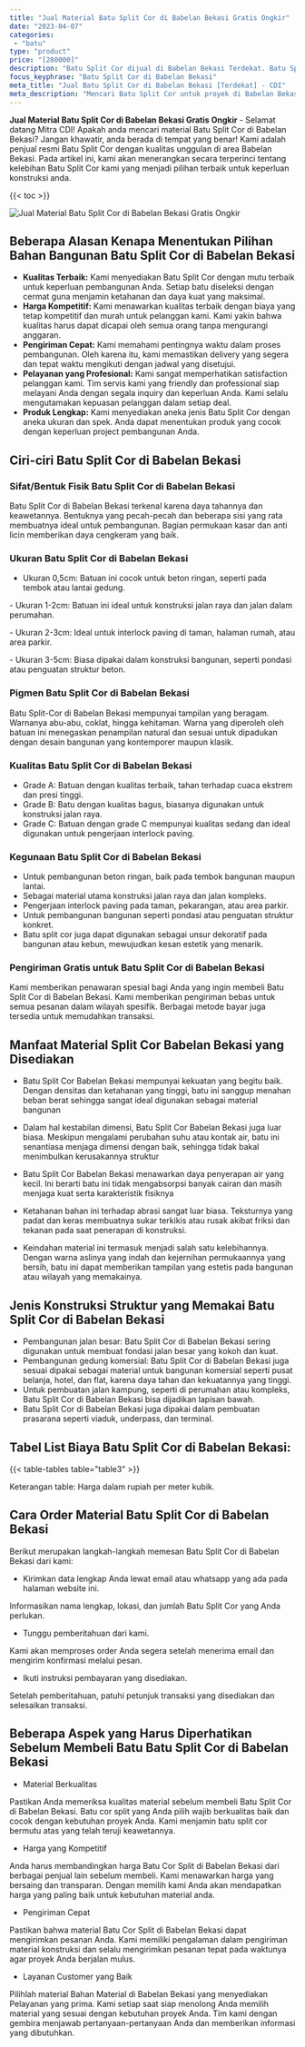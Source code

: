 ```yaml
---
title: "Jual Material Batu Split Cor di Babelan Bekasi Gratis Ongkir"
date: "2023-04-07"
categories:
 - "batu"
type: "product"
price: "[280000]"
description: "Batu Split Cor dijual di Babelan Bekasi Terdekat. Batu Split Cor ini sering digunakan dalam proyek konstruksi sebagai material cor beton yang terpilih dan awet. Hubungi kami untuk informasi lebih lanjut."
focus_keyphrase: "Batu Split Cor di Babelan Bekasi"
meta_title: "Jual Batu Split Cor di Babelan Bekasi [Terdekat] - CDI"
meta_description: "Mencari Batu Split Cor untuk proyek di Babelan Bekasi? Kami menawarkan Batu Split Cor berkualitas untuk material cor beton. Segera dapatkan penawaran terbaik."
---
```


**Jual Material Batu Split Cor di Babelan Bekasi Gratis Ongkir** - Selamat datang Mitra CDI! Apakah anda mencari material Batu Split Cor di Babelan Bekasi? Jangan khawatir, anda berada di tempat yang benar! Kami adalah penjual resmi Batu Split Cor dengan kualitas unggulan di area Babelan Bekasi. Pada artikel ini, kami akan menerangkan secara terperinci tentang kelebihan Batu Split Cor kami yang menjadi pilihan terbaik untuk keperluan konstruksi anda.

{{< toc >}}

![Jual Material Batu Split Cor di Babelan Bekasi Gratis Ongkir](/images/batu/batu-split-08.jpg)

## Beberapa Alasan Kenapa Menentukan Pilihan Bahan Bangunan Batu Split Cor di Babelan Bekasi

*   **Kualitas Terbaik:** Kami menyediakan Batu Split Cor dengan mutu terbaik untuk keperluan pembangunan Anda. Setiap batu diseleksi dengan cermat guna menjamin ketahanan dan daya kuat yang maksimal.
*   **Harga Kompetitif:** Kami menawarkan kualitas terbaik dengan biaya yang tetap kompetitif dan murah untuk pelanggan kami. Kami yakin bahwa kualitas harus dapat dicapai oleh semua orang tanpa mengurangi anggaran.
*   **Pengiriman Cepat:** Kami memahami pentingnya waktu dalam proses pembangunan. Oleh karena itu, kami memastikan delivery yang segera dan tepat waktu mengikuti dengan jadwal yang disetujui.
*   **Pelayanan yang Profesional:** Kami sangat memperhatikan satisfaction pelanggan kami. Tim servis kami yang friendly dan professional siap melayani Anda dengan segala inquiry dan keperluan Anda. Kami selalu mengutamakan kepuasan pelanggan dalam setiap deal.
*   **Produk Lengkap:** Kami menyediakan aneka jenis Batu Split Cor dengan aneka ukuran dan spek. Anda dapat menentukan produk yang cocok dengan keperluan project pembangunan Anda.

## Ciri-ciri Batu Split Cor di Babelan Bekasi

### Sifat/Bentuk Fisik Batu Split Cor di Babelan Bekasi

Batu Split Cor di Babelan Bekasi terkenal karena daya tahannya dan keawetannya. Bentuknya yang pecah-pecah dan beberapa sisi yang rata membuatnya ideal untuk pembangunan. Bagian permukaan kasar dan anti licin memberikan daya cengkeram yang baik.

### Ukuran Batu Split Cor di Babelan Bekasi

- Ukuran 0,5cm: Batuan ini cocok untuk beton ringan, seperti pada tembok atau lantai gedung.  

\- Ukuran 1-2cm: Batuan ini ideal untuk konstruksi jalan raya dan jalan dalam perumahan.  

\- Ukuran 2-3cm: Ideal untuk interlock paving di taman, halaman rumah, atau area parkir.  

\- Ukuran 3-5cm: Biasa dipakai dalam konstruksi bangunan, seperti pondasi atau penguatan struktur beton.

### Pigmen Batu Split Cor di Babelan Bekasi

Batu Split-Cor di Babelan Bekasi mempunyai tampilan yang beragam. Warnanya abu-abu, coklat, hingga kehitaman. Warna yang diperoleh oleh batuan ini menegaskan penampilan natural dan sesuai untuk dipadukan dengan desain bangunan yang kontemporer maupun klasik.

### Kualitas Batu Split Cor di Babelan Bekasi

*   Grade A: Batuan dengan kualitas terbaik, tahan terhadap cuaca ekstrem dan presi tinggi.
*   Grade B: Batu dengan kualitas bagus, biasanya digunakan untuk konstruksi jalan raya.
*   Grade C: Batuan dengan grade C mempunyai kualitas sedang dan ideal digunakan untuk pengerjaan interlock paving.

### Kegunaan Batu Split Cor di Babelan Bekasi

*   Untuk pembangunan beton ringan, baik pada tembok bangunan maupun lantai.
*   Sebagai material utama konstruksi jalan raya dan jalan kompleks.
*   Pengerjaan interlock paving pada taman, pekarangan, atau area parkir.
*   Untuk pembangunan bangunan seperti pondasi atau penguatan struktur konkret.
*   Batu split cor juga dapat digunakan sebagai unsur dekoratif pada bangunan atau kebun, mewujudkan kesan estetik yang menarik.

### Pengiriman Gratis untuk Batu Split Cor di Babelan Bekasi

Kami memberikan penawaran spesial bagi Anda yang ingin membeli Batu Split Cor di Babelan Bekasi. Kami memberikan pengiriman bebas untuk semua pesanan dalam wilayah spesifik. Berbagai metode bayar juga tersedia untuk memudahkan transaksi.

## Manfaat Material Split Cor Babelan Bekasi yang Disediakan

*   Batu Split Cor Babelan Bekasi mempunyai kekuatan yang begitu baik. Dengan densitas dan ketahanan yang tinggi, batu ini sanggup menahan beban berat sehingga sangat ideal digunakan sebagai material bangunan

*   Dalam hal kestabilan dimensi, Batu Split Cor Babelan Bekasi juga luar biasa. Meskipun mengalami perubahan suhu atau kontak air, batu ini senantiasa menjaga dimensi dengan baik, sehingga tidak bakal menimbulkan kerusakannya struktur

*   Batu Split Cor Babelan Bekasi menawarkan daya penyerapan air yang kecil. Ini berarti batu ini tidak mengabsorpsi banyak cairan dan masih menjaga kuat serta karakteristik fisiknya

*   Ketahanan bahan ini terhadap abrasi sangat luar biasa. Teksturnya yang padat dan keras membuatnya sukar terkikis atau rusak akibat friksi dan tekanan pada saat penerapan di konstruksi.
*   Keindahan material ini termasuk menjadi salah satu kelebihannya. Dengan warna aslinya yang indah dan kejernihan permukaannya yang bersih, batu ini dapat memberikan tampilan yang estetis pada bangunan atau wilayah yang memakainya.

## Jenis Konstruksi Struktur yang Memakai Batu Split Cor di Babelan Bekasi

*   Pembangunan jalan besar: Batu Split Cor di Babelan Bekasi sering digunakan untuk membuat fondasi jalan besar yang kokoh dan kuat.
*   Pembangunan gedung komersial: Batu Split Cor di Babelan Bekasi juga sesuai dipakai sebagai material untuk bangunan komersial seperti pusat belanja, hotel, dan flat, karena daya tahan dan kekuatannya yang tinggi.
*   Untuk pembuatan jalan kampung, seperti di perumahan atau kompleks, Batu Split Cor di Babelan Bekasi bisa dijadikan lapisan bawah.
*   Batu Split Cor di Babelan Bekasi juga dipakai dalam pembuatan prasarana seperti viaduk, underpass, dan terminal.

## Tabel List Biaya Batu Split Cor di Babelan Bekasi:

{{< table-tables table="table3" >}}

Keterangan table: Harga dalam rupiah per meter kubik.

## Cara Order Material Batu Split Cor di Babelan Bekasi

Berikut merupakan langkah-langkah memesan Batu Split Cor di Babelan Bekasi dari kami:

*   Kirimkan data lengkap Anda lewat email atau whatsapp yang ada pada halaman website ini.

Informasikan nama lengkap, lokasi, dan jumlah Batu Split Cor yang Anda perlukan.
*   Tunggu pemberitahuan dari kami.

Kami akan memproses order Anda segera setelah menerima email dan mengirim konfirmasi melalui pesan.
*   Ikuti instruksi pembayaran yang disediakan.

Setelah pemberitahuan, patuhi petunjuk transaksi yang disediakan dan selesaikan transaksi.

## Beberapa Aspek yang Harus Diperhatikan Sebelum Membeli Batu Batu Split Cor di Babelan Bekasi

*   Material Berkualitas

Pastikan Anda memeriksa kualitas material sebelum membeli Batu Split Cor di Babelan Bekasi. Batu cor split yang Anda pilih wajib berkualitas baik dan cocok dengan kebutuhan proyek Anda. Kami menjamin batu split cor bermutu atas yang telah teruji keawetannya.
*   Harga yang Kompetitif

Anda harus membandingkan harga Batu Cor Split di Babelan Bekasi dari berbagai penjual lain sebelum membeli. Kami menawarkan harga yang bersaing dan transparan. Dengan memilih kami Anda akan mendapatkan harga yang paling baik untuk kebutuhan material anda.
*   Pengiriman Cepat

Pastikan bahwa material Batu Cor Split di Babelan Bekasi dapat mengirimkan pesanan Anda. Kami memiliki pengalaman dalam pengiriman material konstruksi dan selalu mengirimkan pesanan tepat pada waktunya agar proyek Anda berjalan mulus.
*   Layanan Customer yang Baik

Pilihlah material Bahan Material di Babelan Bekasi yang menyediakan Pelayanan yang prima. Kami setiap saat siap menolong Anda memilih material yang sesuai dengan kebutuhan proyek Anda. Tim kami dengan gembira menjawab pertanyaan-pertanyaan Anda dan memberikan informasi yang dibutuhkan.